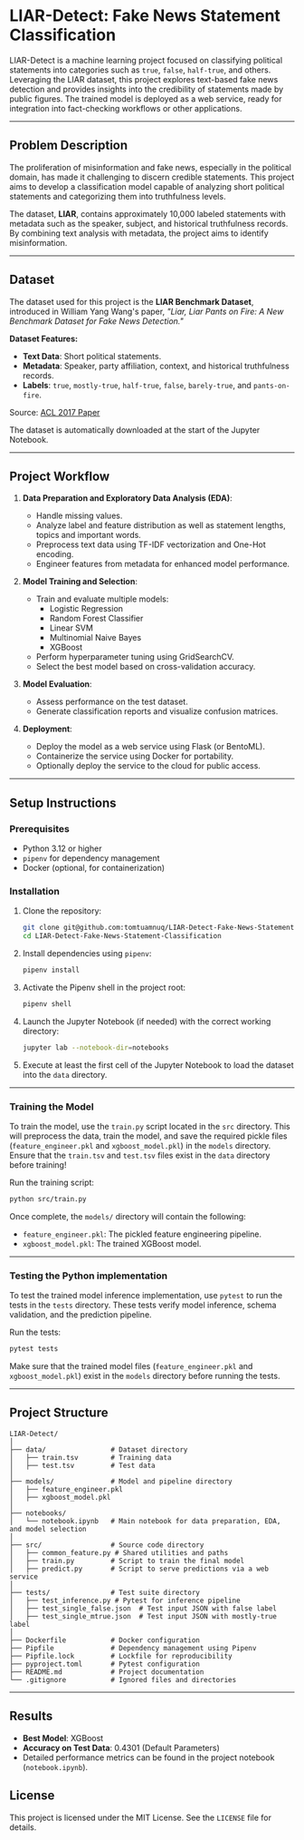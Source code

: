 # LIAR-Detect: Fake News Statement Classification

LIAR-Detect is a machine learning project focused on classifying political statements into categories such as `true`, `false`, `half-true`, and others. Leveraging the LIAR dataset, this project explores text-based fake news detection and provides insights into the credibility of statements made by public figures. The trained model is deployed as a web service, ready for integration into fact-checking workflows or other applications.

---

## **Problem Description**

The proliferation of misinformation and fake news, especially in the political domain, has made it challenging to discern credible statements. This project aims to develop a classification model capable of analyzing short political statements and categorizing them into truthfulness levels.

The dataset, **LIAR**, contains approximately 10,000 labeled statements with metadata such as the speaker, subject, and historical truthfulness records. By combining text analysis with metadata, the project aims to identify misinformation.

---

## **Dataset**

The dataset used for this project is the **LIAR Benchmark Dataset**, introduced in William Yang Wang's paper, _"Liar, Liar Pants on Fire: A New Benchmark Dataset for Fake News Detection."_

**Dataset Features:**

- **Text Data**: Short political statements.
- **Metadata**: Speaker, party affiliation, context, and historical truthfulness records.
- **Labels**: `true`, `mostly-true`, `half-true`, `false`, `barely-true`, and `pants-on-fire`.

Source: [ACL 2017 Paper](https://arxiv.org/abs/1705.00648)

The dataset is automatically downloaded at the start of the Jupyter Notebook.

---

## **Project Workflow**

1. **Data Preparation and Exploratory Data Analysis (EDA)**:

   - Handle missing values.
   - Analyze label and feature distribution as well as statement lengths, topics and important words.
   - Preprocess text data using TF-IDF vectorization and One-Hot encoding.
   - Engineer features from metadata for enhanced model performance.

2. **Model Training and Selection**:

   - Train and evaluate multiple models:
     - Logistic Regression
     - Random Forest Classifier
     - Linear SVM
     - Multinomial Naive Bayes
     - XGBoost
   - Perform hyperparameter tuning using GridSearchCV.
   - Select the best model based on cross-validation accuracy.

3. **Model Evaluation**:

   - Assess performance on the test dataset.
   - Generate classification reports and visualize confusion matrices.

4. **Deployment**:
   - Deploy the model as a web service using Flask (or BentoML).
   - Containerize the service using Docker for portability.
   - Optionally deploy the service to the cloud for public access.

---

## **Setup Instructions**

### **Prerequisites**

- Python 3.12 or higher
- `pipenv` for dependency management
- Docker (optional, for containerization)

### **Installation**

1. Clone the repository:

   ```bash
   git clone git@github.com:tomtuamnuq/LIAR-Detect-Fake-News-Statement-Classification.git
   cd LIAR-Detect-Fake-News-Statement-Classification
   ```

2. Install dependencies using `pipenv`:

   ```bash
   pipenv install
   ```

3. Activate the Pipenv shell in the project root:
   ```bash
   pipenv shell
   ```

4. Launch the Jupyter Notebook (if needed) with the correct working directory:
   ```bash
   jupyter lab --notebook-dir=notebooks
   ```

5. Execute at least the first cell of the Jupyter Notebook to load the dataset into the `data` directory.
---

### **Training the Model**

To train the model, use the `train.py` script located in the `src` directory. This will preprocess the data, train the model, and save the required pickle files (`feature_engineer.pkl` and `xgboost_model.pkl`) in the `models` directory. Ensure that the `train.tsv` and `test.tsv` files exist in the `data` directory before training!

Run the training script:
```bash
python src/train.py
```

Once complete, the `models/` directory will contain the following:
- `feature_engineer.pkl`: The pickled feature engineering pipeline.
- `xgboost_model.pkl`: The trained XGBoost model.

---

### **Testing the Python implementation**

To test the trained model inference implementation, use `pytest` to run the tests in the `tests` directory. These tests verify model inference, schema validation, and the prediction pipeline.

Run the tests:
```bash
pytest tests
```

Make sure that the trained model files (`feature_engineer.pkl` and `xgboost_model.pkl`) exist in the `models` directory before running the tests.

---

## **Project Structure**

```
LIAR-Detect/
│
├── data/                # Dataset directory
│   ├── train.tsv        # Training data
│   ├── test.tsv         # Test data
│
├── models/              # Model and pipeline directory
│   ├── feature_engineer.pkl
│   ├── xgboost_model.pkl
│
├── notebooks/
│   └── notebook.ipynb   # Main notebook for data preparation, EDA, and model selection
│
├── src/                 # Source code directory
│   ├── common_feature.py # Shared utilities and paths
│   ├── train.py         # Script to train the final model
│   ├── predict.py       # Script to serve predictions via a web service
│
├── tests/               # Test suite directory
│   ├── test_inference.py # Pytest for inference pipeline
│   ├── test_single_false.json  # Test input JSON with false label
│   ├── test_single_mtrue.json  # Test input JSON with mostly-true label
│
├── Dockerfile           # Docker configuration
├── Pipfile              # Dependency management using Pipenv
├── Pipfile.lock         # Lockfile for reproducibility
├── pyproject.toml       # Pytest configuration
├── README.md            # Project documentation
└── .gitignore           # Ignored files and directories
```

---

## **Results**

- **Best Model**: XGBoost
- **Accuracy on Test Data**: 0.4301 (Default Parameters)
- Detailed performance metrics can be found in the project notebook (`notebook.ipynb`).

## **License**

This project is licensed under the MIT License. See the `LICENSE` file for details.
